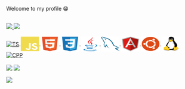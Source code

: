 Welcome to my profile 😁

<br>

<div id="status">
  <a href="https://github.com/gabriel-eduardo-dev">
   <img height="180em" src="https://github-readme-stats.vercel.app/api/top-langs/?username=gabriel-eduardo-dev&layout=compact&langs_count=6&theme=transparent"/>
  <img height="180em" src="https://github-readme-stats.vercel.app/api?username=gabriel-eduardo-dev&show_icons=true&theme=transparent&include_all_commits=true&count_private=true"/>
</div>
  <br>
  
<div id="languages">
  <img align="center" alt="TS" height="40" width="50" src="https://upload.wikimedia.org/wikipedia/commons/4/4c/Typescript_logo_2020.svg">
  <img align="center" alt="Js" height="40" width="50" src="https://raw.githubusercontent.com/devicons/devicon/master/icons/javascript/javascript-plain.svg">
 	 <img align="center" alt="HTML" height="40" width="50" src="https://raw.githubusercontent.com/devicons/devicon/master/icons/html5/html5-original.svg">
  	<img align="center" alt="CSS" height="40" width="50" src="https://raw.githubusercontent.com/devicons/devicon/master/icons/css3/css3-original.svg">
  	<img align="center" alt="JAVA" height="40" width="50" src="https://github.com/devicons/devicon/blob/master/icons/java/java-original.svg">
	<img align="center" alt="SQL" height="40" width="50" src="https://github.com/devicons/devicon/blob/master/icons/mysql/mysql-original.svg">
	<img align="center" alt="ANGULAR" height="40" width="50" src="https://github.com/devicons/devicon/blob/master/icons/angularjs/angularjs-original.svg">
	<img align="center" alt="UBUNTU" height="40" width="50" src="https://github.com/devicons/devicon/blob/master/icons/ubuntu/ubuntu-plain.svg">
	<img align="center" alt="LINUX" height="40" width="50" src="https://github.com/devicons/devicon/blob/master/icons/linux/linux-original.svg">
	<img align="center" alt="CPP" height="40" width="50" src="https://cdn-icons-png.flaticon.com/512/6132/6132222.png">
	
</div>
 <br>
 
<div id="socials"> 
  <a href="https://www.linkedin.com/in/gabriel-eduardo-dev/" target="_blank"><img src="https://img.shields.io/badge/-LinkedIn-%230077B5?style=for-the-badge&logo=linkedin&logoColor=white" target="_blank"></a>
  <a href = "mailto:gabriel.eduardo.contact@@gmail.com"><img src="https://img.shields.io/badge/-Gmail-%23333?style=for-the-badge&logo=gmail&logoColor=white" target="_blank"></a>
  <br>
  <div id="visitorCount" style="display: inline_block">
    
  ![](https://komarev.com/ghpvc/?username=gabriel-eduardo-dev&color=blue&style=for-the-badge&label=Visitor+count)
    
  <div style="display: inline_block">
  
  
